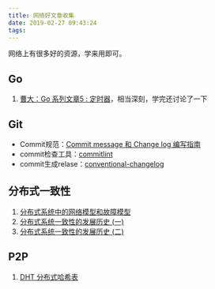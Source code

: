 ```yaml
---
title: 网络好文章收集
date: 2019-02-27 09:43:24
tags:
---
```


网络上有很多好的资源，学来用即可。

## Go

1. [曹大：Go 系列文章5 : 定时器](http://xargin.com/go-timer/)，相当深刻，学完还讨论了一下

## Git
- Commit规范：[Commit message 和 Change log 编写指南](http://www.ruanyifeng.com/blog/2016/01/commit_message_change_log.html)
- commit检查工具：[commitlint](https://github.com/conventional-changelog/commitlint)
- commit生成relase：[conventional-changelog](https://github.com/conventional-changelog/conventional-changelog)

## 分布式一致性

1. [分布式系统中的网络模型和故障模型](https://danielw.cn/network-failure-models)
1. [分布式系统一致性的发展历史 (一)](https://danielw.cn/history-of-distributed-systems-1)
1. [分布式系统一致性的发展历史 (二)](https://danielw.cn/history-of-distributed-systems-2)

## P2P

1. [DHT 分布式哈希表](https://colobu.com/2018/03/26/distributed-hash-table/)